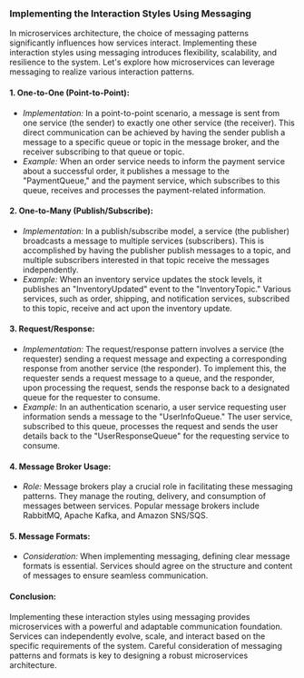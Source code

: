 ### Implementing the Interaction Styles Using Messaging

In microservices architecture, the choice of messaging patterns significantly influences how services interact. Implementing these interaction styles using messaging introduces flexibility, scalability, and resilience to the system. Let's explore how microservices can leverage messaging to realize various interaction patterns.

#### 1. **One-to-One (Point-to-Point):**

- _Implementation:_ In a point-to-point scenario, a message is sent from one service (the sender) to exactly one other service (the receiver). This direct communication can be achieved by having the sender publish a message to a specific queue or topic in the message broker, and the receiver subscribing to that queue or topic.
- _Example:_ When an order service needs to inform the payment service about a successful order, it publishes a message to the "PaymentQueue," and the payment service, which subscribes to this queue, receives and processes the payment-related information.

#### 2. **One-to-Many (Publish/Subscribe):**

- _Implementation:_ In a publish/subscribe model, a service (the publisher) broadcasts a message to multiple services (subscribers). This is accomplished by having the publisher publish messages to a topic, and multiple subscribers interested in that topic receive the messages independently.
- _Example:_ When an inventory service updates the stock levels, it publishes an "InventoryUpdated" event to the "InventoryTopic." Various services, such as order, shipping, and notification services, subscribed to this topic, receive and act upon the inventory update.

#### 3. **Request/Response:**

- _Implementation:_ The request/response pattern involves a service (the requester) sending a request message and expecting a corresponding response from another service (the responder). To implement this, the requester sends a request message to a queue, and the responder, upon processing the request, sends the response back to a designated queue for the requester to consume.
- _Example:_ In an authentication scenario, a user service requesting user information sends a message to the "UserInfoQueue." The user service, subscribed to this queue, processes the request and sends the user details back to the "UserResponseQueue" for the requesting service to consume.

#### 4. **Message Broker Usage:**

- _Role:_ Message brokers play a crucial role in facilitating these messaging patterns. They manage the routing, delivery, and consumption of messages between services. Popular message brokers include RabbitMQ, Apache Kafka, and Amazon SNS/SQS.

#### 5. **Message Formats:**

- _Consideration:_ When implementing messaging, defining clear message formats is essential. Services should agree on the structure and content of messages to ensure seamless communication.

#### Conclusion:

Implementing these interaction styles using messaging provides microservices with a powerful and adaptable communication foundation. Services can independently evolve, scale, and interact based on the specific requirements of the system. Careful consideration of messaging patterns and formats is key to designing a robust microservices architecture.
